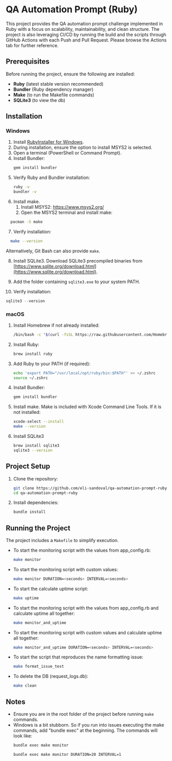 # QA Automation Prompt (Ruby)

This project provides the QA automation prompt challenge implemented in Ruby with a focus on scalability,
maintainability, and clean structure.
The project is also leveraging CI/CD by running the build and the scripts through GitHub Actions with each Push and Pull Request. Please browse the Actions tab for further reference.

## Prerequisites

Before running the project, ensure the following are installed:

- **Ruby** (latest stable version recommended)
- **Bundler** (Ruby dependency manager)
- **Make** (to run the Makefile commands)
- **SQLite3** (to view the db)

## Installation

### Windows

1. Install [RubyInstaller for Windows](https://rubyinstaller.org/).
2. During installation, ensure the option to install MSYS2 is selected.
3. Open a terminal (PowerShell or Command Prompt).
4. Install Bundler:
   ```bash
   gem install bundler
   ```
5. Verify Ruby and Bundler installation:
   ```bash
   ruby -v
   bundler -v
   ```
6. Install make.
    1. Install MSYS2: https://www.msys2.org/
    2. Open the MSYS2 terminal and install make:

```bash
  pacman -S make
```

7. Verify installation:

```bash
  make --version
```

Alternatively, Git Bash can also provide `make`.

8. Install SQLite3. Download SQLite3 precompiled binaries
   from [https://www.sqlite.org/download.html](https://www.sqlite.org/download.html).


9. Add the folder containing `sqlite3.exe` to your system PATH.


10. Verify installation:
   ```powershell
   sqlite3 --version
   ```

### macOS

1. Install Homebrew if not already installed:
   ```bash
   /bin/bash -c "$(curl -fsSL https://raw.githubusercontent.com/Homebrew/install/HEAD/install.sh)"
   ```
2. Install Ruby:
   ```bash
   brew install ruby
   ```
3. Add Ruby to your PATH (if required):
   ```bash
   echo 'export PATH="/usr/local/opt/ruby/bin:$PATH"' >> ~/.zshrc
   source ~/.zshrc
   ```
4. Install Bundler:
   ```bash
   gem install bundler
   ```
5. Install make. Make is included with Xcode Command Line Tools. If it is not installed:
   ```bash
   xcode-select --install
   make --version
   ```

6. Install SQLite3
   ```bash
   brew install sqlite3
   sqlite3 --version
   ```

## Project Setup

1. Clone the repository:
   ```bash
   git clone https://github.com/eli-sandoval/qa-automation-prompt-ruby.git
   cd qa-automation-prompt-ruby
   ```
2. Install dependencies:
   ```bash
   bundle install
   ```

## Running the Project

The project includes a `Makefile` to simplify execution.

- To start the monitoring script with the values from app_config.rb:
  ```bash
  make monitor
  ```

- To start the monitoring script with custom values:
  ```bash
  make monitor DURATION=<seconds> INTERVAL=<seconds>
  ```

- To start the calculate uptime script:
  ```bash
  make uptime
  ```

- To start the monitoring script with the values from app_config.rb and calculate uptime all together:
  ```bash
  make monitor_and_uptime
  ```

- To start the monitoring script with custom values and calculate uptime all together:
  ```bash
  make monitor_and_uptime DURATION=<seconds> INTERVAL=<seconds>
  ```

- To start the script that reproduces the name formatting issue:
  ```bash
  make format_issue_test
  ```

- To delete the DB (request_logs.db):
  ```bash
  make clean
  ```

## Notes

- Ensure you are in the root folder of the project before running `make` commands.
- Windows is a bit stubborn. So if you run into issues executing the make commands, add "bundle exec" at the beginning.
  The commands will look like:
   ```bash
   bundle exec make monitor
   ```
   ```bash
   bundle exec make monitor DURATION=20 INTERVAL=1
   ```
